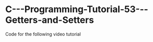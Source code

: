 C---Programming-Tutorial-53---Getters-and-Setters
=================================================

Code for the following video tutorial 

